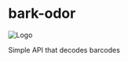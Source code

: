 # bark-odor

![Logo](https://github.com/bbulpett/bark-odor/blob/master/public/assets/bark-odor-logo.jpg)

Simple API that decodes barcodes

